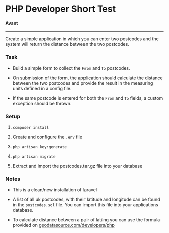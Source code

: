 # PHP Developer Short Test
#### Avant

------

Create a simple application in which you can enter two postcodes and the system will return the distance between the two postcodes.

### Task

- Build a simple form to collect the `From` and `To` postcodes.
  
- On submission of the form, the application should calculate the distance between the two postcodes and provide the
  result in the measuring units defined in a config file.
  
- If the same postcode is entered for both the `From` and `To` fields, a custom exception should be thrown.

### Setup

1. `composer install`

2. Create and configure the `.env` file 

3. `php artisan key:generate`

4. `php artisan migrate`

5. Extract and import the postcodes.tar.gz file into your database

### Notes
- This is a clean/new installation of laravel

- A list of all uk postcodes, with their latitude and longitude can be found in the `postcodes.sql` file.
  You can import this file into your applications database.

- To calculate distance between a pair of lat/lng you can use the formula provided on
  [geodatasource.com/developers/php](https://www.geodatasource.com/developers/php)
